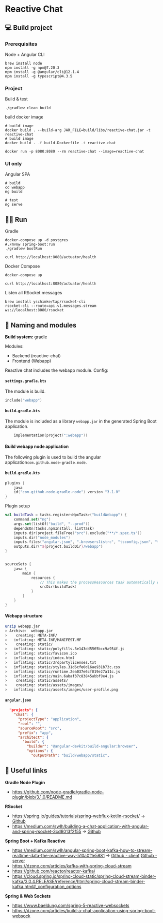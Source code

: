 # Reactive Chat

## :computer: Build project

### Prerequisites
Node + Angular CLI
```shell
brew install node
npm install -g npm@7.20.3
npm install -g @angular/cli@12.1.4
npm install -g typescript@4.3.5
```

### Project
Build & test
```shell
./gradlew clean build
```
build docker image

```shell
# build image
docker build . --build-arg JAR_FILE=build/libs/reactive-chat.jar -t reactive-chat
# build image
docker build . -f build.Dockerfile -t reactive-chat

docker run -p 8080:8080 --rm reactive-chat --image=reactive-chat
```

### UI only
Angular SPA
```shell
# build
cd webapp
ng build

# test
ng serve
```

## :running_man: Run
Gradle 
```shell
docker-compose up -d postgres
#./mvnw spring-boot:run
./gradlew bootRun

curl http://localhost:8080/actuator/health
```

Docker Compose
```shell
docker-compose up

curl http://localhost:8080/actuator/health
```

Listen all RSocket messages

```shell
brew install yschimke/tap/rsocket-cli
rsocket-cli --route=api.v1.messages.stream  ws://localhost:8080/rsocket
```

## :jigsaw: Naming and modules

**Build system:** gradle


Modules:
* Backend (reactive-chat)
* Frontend (Webapp)


Reactive chat includes the webapp module. Config:
#### **`settings.gradle.kts`**
The module is build.
```kotlin
include("webapp")
```

#### **`build.gradle.kts`**
The module is included as a library `webapp.jar` in the generated Spring Boot application.
```kotlin
	implementation(project(":webapp"))
```

#### Build webapp node application

The following plugin is used to build the angular application`com.github.node-gradle.node`.
#### **`build.gradle.kts`**
```kotlin
plugins {
    java
    id("com.github.node-gradle.node") version "3.1.0"
}
```

Plugin setup
```kotlin
val buildTask = tasks.register<NpxTask>("buildWebapp") {
    command.set("ng")
    args.set(listOf("build", "--prod"))
    dependsOn(tasks.npmInstall, lintTask)
    inputs.dir(project.fileTree("src").exclude("**/*.spec.ts"))
    inputs.dir("node_modules")
    inputs.files("angular.json", ".browserslistrc", "tsconfig.json", "tsconfig.app.json")
    outputs.dir("${project.buildDir}/webapp")
}


sourceSets {
    java {
        main {
            resources {
                // This makes the processResources task automatically depend on the buildWebapp one
                srcDir(buildTask)
            }
        }
    }
}
```


#### Webapp structure

```bash
unzip webapp.jar 
> Archive:  webapp.jar
>    creating: META-INF/
>   inflating: META-INF/MANIFEST.MF    
>    creating: static/
>   inflating: static/polyfills.3e143dd5565bcc9a954f.js  
>   inflating: static/favicon.ico      
>   inflating: static/index.html       
>   inflating: static/3rdpartylicenses.txt  
>   inflating: static/styles.31d6cfe0d16ae931b73c.css  
>   inflating: static/runtime.2ea037e6cf819e27a11c.js  
>   inflating: static/main.6abaf37c83845abbf9e4.js  
>    creating: static/assets/
>    creating: static/assets/images/
>   inflating: static/assets/images/user-profile.png
```

#### **`angular.json`**
```json
  "projects": {
    "chat": {
      "projectType": "application",
      "root": "",
      "sourceRoot": "src",
      "prefix": "app",
      "architect": {
        "build": {
          "builder": "@angular-devkit/build-angular:browser",
          "options": {
            "outputPath": "build/webapp/static",
```





## :memo: Useful links

**Gradle Node Plugin**

* https://github.com/node-gradle/gradle-node-plugin/blob/3.1.0/README.md

**RSocket**

* https://spring.io/guides/tutorials/spring-webflux-kotlin-rsocket/ -> [Github](https://github.com/spring-guides/tut-spring-webflux-kotlin-rsocket)
* https://medium.com/swlh/building-a-chat-application-with-angular-and-spring-rsocket-3cd8013f2f55  -> [Github](https://github.com/hantsy/angular-spring-rsocket-sample)

**Spring Boot + Kafka Reactive**

* https://medium.com/swlh/angular-spring-boot-kafka-how-to-stream-realtime-data-the-reactive-way-510a0f1e5881 -> [Github - client](https://github.com/davemaier/reactivekafkaclient) [Github - server](https://github.com/davemaier/reactivekafkaserver)
* https://dzone.com/articles/kafka-with-spring-cloud-stream
* https://github.com/reactor/reactor-kafka/
* https://cloud.spring.io/spring-cloud-static/spring-cloud-stream-binder-kafka/3.0.4.RELEASE/reference/html/spring-cloud-stream-binder-kafka.html#_configuration_options

**Spring & Web Sockets**

* https://www.baeldung.com/spring-5-reactive-websockets
* https://dzone.com/articles/build-a-chat-application-using-spring-boot-websock

